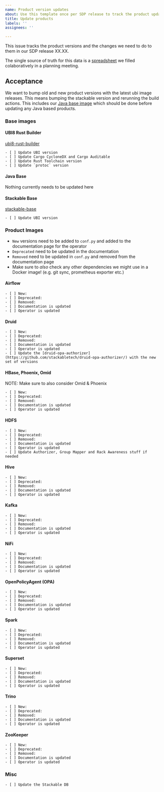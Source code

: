 ```yaml
---
name: Product version updates
about: Use this template once per SDP release to track the product updates we need to do
title: Update products
labels: ''
assignees: ''

---
```


This issue tracks the product versions and the changes we need to do to them in our SDP release XX.XX.

The single source of truth for this data is a [spreadsheet](https://docs.google.com/spreadsheets/d/1uR6nJR3nMxSI51dPFbVJTqA4R3p7UkGU5acrXJNOyNQ/edit#gid=866098130) we filled colaboratively in a planning meeting.

## Acceptance 

We want to bump old and new product versions with the latest ubi image releases. This means bumping the stackable version and rerunning the build actions. This includes our [Java base image](https://github.com/stackabletech/docker-images/tree/main/java-base) which should be done before updating any Java based products.

### Base images

#### UBI8 Rust Builder

[ubi8-rust-builder](https://github.com/stackabletech/docker-images/blob/main/ubi8-rust-builder/Dockerfile)

```[tasklist]
- [ ] Update UBI version
- [ ] Update Cargo CycloneDX and Cargo Auditable
- [ ] Update Rust Toolchain version
- [ ] Update `protoc` version
```

#### Java Base

Nothing currently needs to be updated here

#### Stackable Base

[stackable-base](https://github.com/stackabletech/docker-images/blob/main/stackable-base/Dockerfile)

```[tasklist]
- [ ] Update UBI version
```

### Product Images

- `New` versions need to be added to `conf.py` and added to the documentation page for the operator
- `Deprecated` need to be updated in the documentation
- `Removed` need to be updated in `conf.py` and removed from the documentation page
- Make sure to _also_ check any other dependencies we might use in a Docker image! (e.g. git sync, prometheus exporter etc.)


#### Airflow

```[tasklist]
- [ ] New:
- [ ] Deprecated: 
- [ ] Removed:
- [ ] Documentation is updated
- [ ] Operator is updated
```

#### Druid

```[tasklist]
- [ ] New:
- [ ] Deprecated: 
- [ ] Removed:
- [ ] Documentation is updated
- [ ] Operator is updated
- [ ] Update the [druid-opa-authorizer](https://github.com/stackabletech/druid-opa-authorizer/) with the new set of versions
```

#### HBase, Phoenix, Omid

NOTE: Make sure to also consider Omid & Phoenix

```[tasklist]
- [ ] New:
- [ ] Deprecated: 
- [ ] Removed:
- [ ] Documentation is updated
- [ ] Operator is updated
```

#### HDFS

```[tasklist]
- [ ] New:
- [ ] Deprecated: 
- [ ] Removed:
- [ ] Documentation is updated
- [ ] Operator is updated
- [ ] Update Authorizer, Group Mapper and Rack Awareness stuff if needed
```

#### Hive

```[tasklist]
- [ ] New:
- [ ] Deprecated: 
- [ ] Removed:
- [ ] Documentation is updated
- [ ] Operator is updated
```

#### Kafka

```[tasklist]
- [ ] New:
- [ ] Deprecated: 
- [ ] Removed:
- [ ] Documentation is updated
- [ ] Operator is updated
```

#### NiFi

```[tasklist]
- [ ] New:
- [ ] Deprecated: 
- [ ] Removed:
- [ ] Documentation is updated
- [ ] Operator is updated
```

#### OpenPolicyAgent (OPA)

```[tasklist]
- [ ] New:
- [ ] Deprecated: 
- [ ] Removed:
- [ ] Documentation is updated
- [ ] Operator is updated
```

#### Spark

```[tasklist]
- [ ] New:
- [ ] Deprecated: 
- [ ] Removed:
- [ ] Documentation is updated
- [ ] Operator is updated
```

#### Superset

```[tasklist]
- [ ] New:
- [ ] Deprecated: 
- [ ] Removed:
- [ ] Documentation is updated
- [ ] Operator is updated
```

#### Trino

```[tasklist]
- [ ] New:
- [ ] Deprecated: 
- [ ] Removed:
- [ ] Documentation is updated
- [ ] Operator is updated
```

#### ZooKeeper

```[tasklist]
- [ ] New:
- [ ] Deprecated: 
- [ ] Removed:
- [ ] Documentation is updated
- [ ] Operator is updated
```

### Misc

```[tasklist]
- [ ] Update the Stackable DB
```
